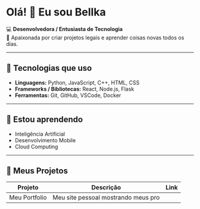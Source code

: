 # Olá! 👋 Eu sou Bellka

💻 **Desenvolvedora / Entusiasta de Tecnologia**  
🚀 Apaixonada por criar projetos legais e aprender coisas novas todos os dias.  

---

## 🔧 Tecnologias que uso

- **Linguagens:** Python, JavaScript, C++, HTML, CSS  
- **Frameworks / Bibliotecas:** React, Node.js, Flask  
- **Ferramentas:** Git, GitHub, VSCode, Docker  

---

## 🌱 Estou aprendendo

- Inteligência Artificial  
- Desenvolvimento Mobile  
- Cloud Computing  

---

## 📂 Meus Projetos

| Projeto | Descrição | Link |
|---------|-----------|------|
| Meu Portfolio | Meu site pessoal mostrando meus pro

